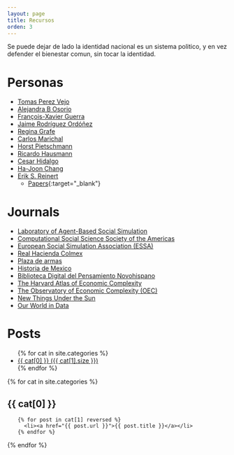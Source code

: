 ```yaml
---
layout: page
title: Recursos
orden: 3
---
```


<p class="message">
  Se puede dejar de lado la identidad nacional es un sistema politico, y en vez defender el bienestar comun,
  sin tocar la identidad.
</p>  

# Personas

- [Tomas Perez Vejo](https://inah.academia.edu/TomasPerezVejo)
- [Alejandra B Osorio](https://alejandraosorio.academia.edu/)
- [François-Xavier Guerra](https://es.wikipedia.org/wiki/Fran%C3%A7ois-Xavier_Guerra)
- [Jaime Rodríguez Ordóñez](https://es.wikipedia.org/wiki/Jaime_Rodr%C3%ADguez_Ord%C3%B3%C3%B1ez)
- [Regina Grafe](https://www.eui.eu/DepartmentsAndCentres/HistoryAndCivilization/People/Professors/Grafe)
- [Carlos Marichal](https://carlosmarichal.colmex.mx/)
- [Horst Pietschmann](https://uni-hamburg.academia.edu/HorstPietschmann)
- [Ricardo Hausmann](https://www.hks.harvard.edu/faculty/ricardo-hausmann)
- [Cesar Hidalgo](https://chidalgo.com/)
- [Ha-Joon Chang](http://hajoonchang.net/)
- [Erik S. Reinert](https://en.wikipedia.org/wiki/Erik_S._Reinert)
  - [Papers](https://econpapers.repec.org/RAS/pre309.htm){:target="_blank"}


# Journals

- [Laboratory of Agent-Based Social Simulation](http://labss.istc.cnr.it/)
- [Computational Social Science Society of the Americas](https://computationalsocialscience.org/)
- [European Social Simulation Association (ESSA)](http://www.essa.eu.org/)
- [Real Hacienda Colmex](https://realhacienda.colmex.mx/)
- [Plaza de armas](http://www.plazadearmas.tv/debate.htm)
- [Historia de Mexico](https://historiamexicana.colmex.mx/)
- [Biblioteca Digital del Pensamiento Novohispano](http://www.bdpn.unam.mx/)
- [The Harvard Atlas of Economic Complexity](https://atlas.cid.harvard.edu/)
- [The Observatory of Economic Complexity (OEC)](https://oec.world/en/)
- [New Things Under the Sun](https://mattsclancy.substack.com/)
- [Our World in Data](https://ourworldindata.org/)

# Posts

<ul>
{% for cat in site.categories %}
<li>
  <a href="#{{ cat[0] }}"> {{ cat[0] }} ({{ cat[1].size }})</a>
  </li>
{% endfor %}
</ul>

{% for cat in site.categories %}
  <h2 id="{{ cat[0] }}">{{ cat[0] }} </h2>
  <ul>
    
    {% for post in cat[1] reversed %}
      <li><a href="{{ post.url }}">{{ post.title }}</a></li>
    {% endfor %}

  </ul>
{% endfor %}